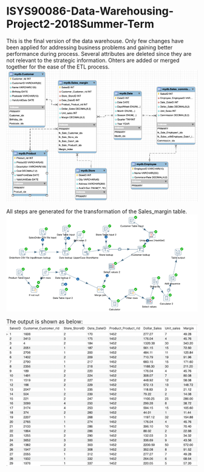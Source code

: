 # ISYS90086-Data-Warehousing-Project2-2018Summer-Term

This is the final version of the data warehouse. Only few changes have been applied for addressing business problems and gaining better performance during process. Several attributes are deleted since they are not relevant to the strategic information. Ohters are added or merged together for the ease of the ETL process.
![image](https://github.com/mxue2/ISYS90086-Data-Warehousing-Project2-2018Summer-Term/blob/master/images/Picture3.png)

All steps are generated for the transformation of the Sales_margin table.
![image](https://github.com/mxue2/ISYS90086-Data-Warehousing-Project2-2018Summer-Term/blob/master/images/Picture1.png)

The output is shown as below: 
![image](https://github.com/mxue2/ISYS90086-Data-Warehousing-Project2-2018Summer-Term/blob/master/images/Picture2.png)
